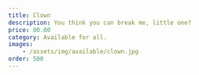 ```yaml
---
title: Clown
description: You think you can break me, little one?
price: 80.00
category: Available for all.
images: 
    - /assets/img/available/clown.jpg
order: 500
---
```

